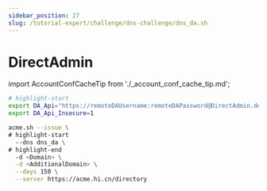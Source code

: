 ```yaml
---
sidebar_position: 27
slug: /tutorial-expert/challenge/dns-challenge/dns_da.sh
---
```


# DirectAdmin

import AccountConfCacheTip from './_account_conf_cache_tip.md';

<AccountConfCacheTip />

```bash
# highlight-start
export DA_Api="https://remoteDAUsername:remoteDAPassword@DirectAdmin.domain:8443"
export DA_Api_Insecure=1

acme.sh --issue \
# highlight-start
  --dns dns_da \
# highlight-end
  -d <Domain> \
  -d <AdditionalDomain> \
  --days 150 \
  --server https://acme.hi.cn/directory
```
